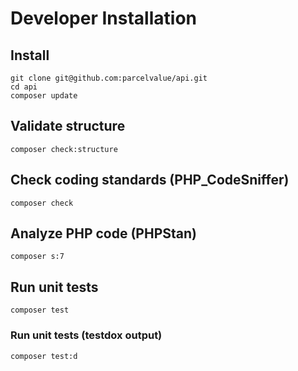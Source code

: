 # Developer Installation

## Install
```
git clone git@github.com:parcelvalue/api.git
cd api
composer update
```

## Validate structure
```
composer check:structure
```

## Check coding standards (PHP_CodeSniffer)
```
composer check
```

## Analyze PHP code (PHPStan)
```
composer s:7
```

## Run unit tests
```
composer test
```

### Run unit tests (testdox output)
```
composer test:d
```
